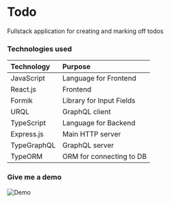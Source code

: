 # Todo

Fullstack application for creating and marking off todos

### Technologies used

| Technology  | Purpose                  |
| :---------- | :----------------------- |
| JavaScript  | Language for Frontend    |
| React.js    | Frontend                 |
| Formik      | Library for Input Fields |
| URQL        | GraphQL client           |
| TypeScript  | Language for Backend     |
| Express.js  | Main HTTP server         |
| TypeGraphQL | GraphQL server           |
| TypeORM     | ORM for connecting to DB |


### Give me a demo

![Demo](https://github.com/scinscinscin/todo/raw/master/demo.gif)
